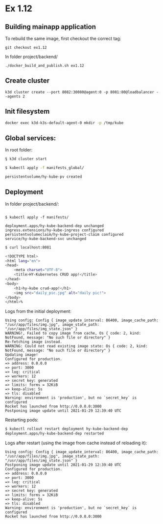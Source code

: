 # Ex 1.12

## Building mainapp application

To rebuild the same image, first checkout the correct tag:

```
git checkout ex1.12
```

In folder project/backend/

```
./docker_build_and_publish.sh ex1.12
```

## Create cluster

```
k3d cluster create --port 8082:30080@agent:0 -p 8081:80@loadbalancer --agents 2
```

## Init filesystem

```bash
docker exec k3d-k3s-default-agent-0 mkdir -p /tmp/kube
```

## Global services:

In root folder:

```bash
§ k3d cluster start

$ kubectl apply -f manifests_global/

persistentvolume/hy-kube-pv created
```

## Deployment

In folder project/backend/:

```

$ kubectl apply -f manifests/

deployment.apps/hy-kube-backend-dep unchanged
ingress.extensions/hy-kube-ingress configured
persistentvolumeclaim/hy-kube-project-claim configured
service/hy-kube-backend-svc unchanged
```

```bash
$ curl localhost:8081

<!DOCTYPE html>
<html lang="en">
<head>
    <meta charset="UTF-8">
    <title>HY-Kubernetes CRUD app!</title>
</head>
<body>
    <h1>hy-kube crud-app!</h1>
    <img src="daily_pic.jpg" alt="daily pic!">
</body>
</html>%           
```

Logs from the initial deployment:

```
Using config: Config { image_update_interval: 86400, image_cache_path: "/usr/app/files/img.jpg", image_state_path: "/usr/app/files/img_state.json" }
WARNING!, Failed to copy image from cache, Os { code: 2, kind: NotFound, message: "No such file or directory" }
Re-fetching image instead.
WARNING: Could not read existing image state: Os { code: 2, kind: NotFound, message: "No such file or directory" }
Updating image!
Configured for production.
=> address: 0.0.0.0
=> port: 3000
=> log: critical
=> workers: 12
=> secret key: generated
=> limits: forms = 32KiB
=> keep-alive: 5s
=> tls: disabled
Warning: environment is 'production', but no `secret_key` is configured
Rocket has launched from http://0.0.0.0:3000
Postponing image update until 2021-01-29 12:39:40 UTC
```

Restarting pods:

```bash
$ kubectl rollout restart deployment hy-kube-backend-dep
deployment.apps/hy-kube-backend-dep restarted
```

Logs after restart (using the image from cache instead of reloading it):

```
Using config: Config { image_update_interval: 86400, image_cache_path: "/usr/app/files/img.jpg", image_state_path: "/usr/app/files/img_state.json" }
Postponing image update until 2021-01-29 12:39:40 UTC
Configured for production.
=> address: 0.0.0.0
=> port: 3000
=> log: critical
=> workers: 12
=> secret key: generated
=> limits: forms = 32KiB
=> keep-alive: 5s
=> tls: disabled
Warning: environment is 'production', but no `secret_key` is configured
Rocket has launched from http://0.0.0.0:3000
```



